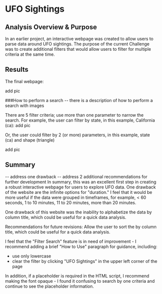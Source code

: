 # UFO Sightings

## Analysis Overview & Purpose
In an earlier project, an interactive webpage was created to allow users to parse data around UFO sightings. The purpose of the current Challenge was to create additional filters that would allow users to filter for multiple criteria at the same time. 

## Results

The final webpage:

add pic

###How to perform a search
-- there is a description of how to perform a search with images

There are 5 filter criteria; use more than one parameter to narrow the search. For example, the user can filter by state, in this example, California (ca):
add pic

Or, the user could filter by 2 (or more) parameters, in this example, state (ca) and shape (triangle)

add pic

## Summary
-- address one drawback
-- address 2 additional recommendations for further development
In summary, this was an excellent first step in creating a robust interactive webpage for users to explore UFO data. One drawback of the website are the infinite options for "duration." I feel that it would be more useful if the data were grouped in timeframes, for example, < 60 seconds, 1 to 10 minutes, 11 to 20 minutes, more than 20 minutes.

One drawback of this website was the inability to alphabetize the data by column title, which could be useful for a quick data analysis. 


Recommendations for future revisions:
Allow the user to sort the by column title, which could be useful for a quick data analysis. 

I feel that the "Filter Search" feature is in need of improvement - I recommend adding a brief "How to Use" paragraph for guidance, including:
- use only lowercase
- clear the filter by clicking "UFO Sightings" in the upper left corner of the page

In addition, if a placeholder is required in the HTML script, I recommend making the font opaque - I found it confusing to search by one criteria and continue to see the placeholder information.

